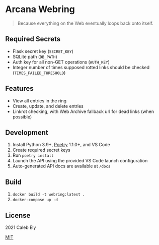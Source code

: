 # Arcana Webring

> Because everything on the Web eventually loops back onto itself.

## Required Secrets

- Flask secret key (`SECRET_KEY`)
- SQLite path (`DB_PATH`)
- Auth key for all non-GET operations (`AUTH_KEY`)
- Integer number of times supposed rotted links should be checked (`TIMES_FAILED_THRESHOLD`)

## Features

- View all entries in the ring
- Create, update, and delete entries
- Linkrot checking, with Web Archive fallback url for dead links (when possible)

## Development

1. Install Python 3.9+, [Poetry](https://poetry.eustace.io/) 1.1.0+, and VS Code
1. Create required secret keys
1. Run `poetry install`
1. Launch the API using the provided VS Code launch configuration
1. Auto-generated API docs are available at `/docs`

## Build

1. `docker build -t webring:latest .`
1. `docker-compose up -d`

## License

2021 Caleb Ely

[MIT](LICENSE)
